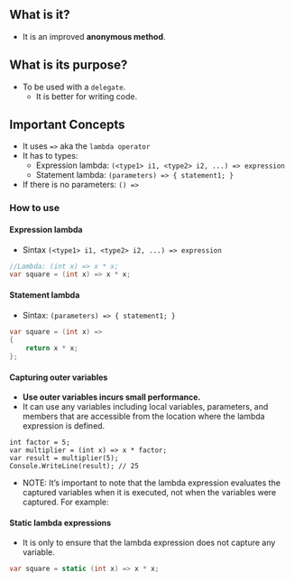 ## What is it?
- It is an improved **anonymous method**.
        
## What is its purpose?
- To be used with a `delegate`.
  - It is better for writing code.
        
## Important Concepts
- It uses `=>` aka the `lambda operator`
- It has to types:
  - Expression lambda: `(<type1> i1, <type2> i2, ...) => expression`    
  - Statement lambda: `(parameters) => { statement1; }`    
- If there is no parameters: `() => `

### How to use

#### Expression lambda
- Sintax `(<type1> i1, <type2> i2, ...) => expression`

``` cs
//Lambda: (int x) => x * x;
var square = (int x) => x * x;
```

#### Statement lambda
- Sintax: `(parameters) => { statement1; }`

``` cs
var square = (int x) =>
{
    return x * x;
};
```

#### Capturing outer variables
- **Use outer variables incurs small performance.**
- It can use any variables including local variables, parameters, and members that are accessible from the location where the lambda expression is defined.

```
int factor = 5;
var multiplier = (int x) => x * factor;
var result = multiplier(5);
Console.WriteLine(result); // 25
```

- NOTE: It’s important to note that the lambda expression evaluates the captured variables when it is executed, not when the variables were captured. For example:

#### Static lambda expressions
- It is only to ensure that the lambda expression does not capture any variable.

``` cs
var square = static (int x) => x * x;
```